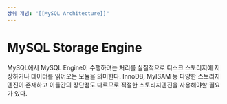 ```yaml
---
상위 개념: "[[MySQL Architecture]]"
---
```

# MySQL Storage Engine
MySQL에서 MySQL Engine이 수행하려는 처리를 실질적으로 디스크 스토리지에 저장하거나 데이터를 읽어오는 모듈을 의미한다. InnoDB, MyISAM 등 다양한 스토리지 엔진이 존재하고 이들간의 장단점도 다르므로 적절한 스토리지엔진을 사용해야할 필요가 있다.

